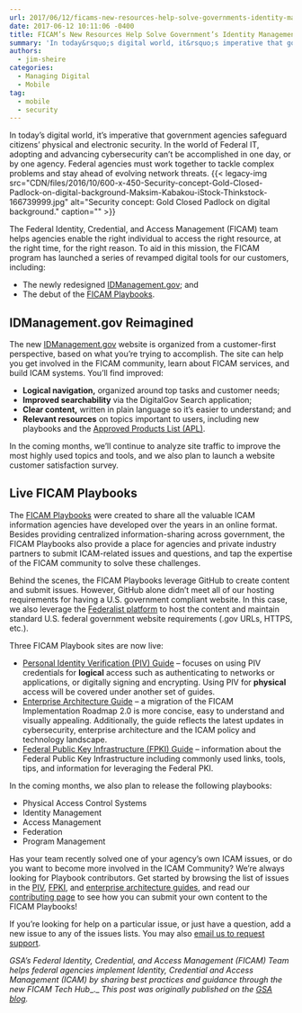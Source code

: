 ```yaml
---
url: 2017/06/12/ficams-new-resources-help-solve-governments-identity-management-challenge.md
date: 2017-06-12 10:11:06 -0400
title: FICAM’s New Resources Help Solve Government’s Identity Management Challenge
summary: 'In today&rsquo;s digital world, it&rsquo;s imperative that government agencies safeguard citizens&rsquo; physical and electronic security. In the world of Federal IT, adopting and advancing cybersecurity can&rsquo;t be accomplished in one day, or by one agency. Federal agencies must work together to tackle complex problems and stay ahead of evolving network threats. The Federal Identity, Credential,'
authors:
  - jim-sheire
categories:
  - Managing Digital
  - Mobile
tag:
  - mobile
  - security
---
```


In today’s digital world, it’s imperative that government agencies safeguard citizens’ physical and electronic security. In the world of Federal IT, adopting and advancing cybersecurity can’t be accomplished in one day, or by one agency. Federal agencies must work together to tackle complex problems and stay ahead of evolving network threats. {{< legacy-img src="CDN/files/2016/10/600-x-450-Security-concept-Gold-Closed-Padlock-on-digital-background-Maksim-Kabakou-iStock-Thinkstock-166739999.jpg" alt="Security concept: Gold Closed Padlock on digital background." caption="" >}} 

The Federal Identity, Credential, and Access Management (FICAM) team helps agencies enable the right individual to access the right resource, at the right time, for the right reason.  To aid in this mission, the FICAM program has launched a series of revamped digital tools for our customers, including:

  * The newly redesigned [IDManagement.gov](https://www.idmanagement.gov/); and
  * The debut of the [FICAM Playbooks](https://www.idmanagement.gov/build/#playbooks).

## IDManagement.gov Reimagined

The new [IDManagement.gov](https://www.idmanagement.gov/) website is organized from a customer-first perspective, based on what you’re trying to accomplish. The site can help you get involved in the FICAM community, learn about FICAM services, and build ICAM systems. You’ll find improved:

  * **Logical navigation,** organized around top tasks and customer needs;
  * **Improved searchability** via the DigitalGov Search application;
  * **Clear content,** written in plain language so it’s easier to understand; and
  * **Relevant resources** on topics important to users, including new playbooks and the [Approved Products List (APL)](https://www.idmanagement.gov/approved-products-list).

In the coming months, we’ll continue to analyze site traffic to improve the most highly used topics and tools, and we also plan to launch a website customer satisfaction survey.

## Live FICAM Playbooks

The [FICAM Playbooks](https://www.idmanagement.gov/build/#playbooks) were created to share all the valuable ICAM information agencies have developed over the years in an online format. Besides providing centralized information-sharing across government, the FICAM Playbooks also provide a place for agencies and private industry partners to submit ICAM-related issues and questions, and tap the expertise of the FICAM community to solve these challenges.

Behind the scenes, the FICAM Playbooks leverage GitHub to create content and submit issues. However, GitHub alone didn’t meet all of our hosting requirements for having a U.S. government compliant website. In this case, we also leverage the [Federalist platform](https://federalist.18f.gov/) to host the content and maintain standard U.S. federal government website requirements (.gov URLs, HTTPS, etc.).

Three FICAM Playbook sites are now live:

  * [Personal Identity Verification (PIV) Guide](https://piv.idmanagement.gov/) – focuses on using PIV credentials for **logical** access such as authenticating to networks or applications, or digitally signing and encrypting. Using PIV for **physical** access will be covered under another set of guides.
  * [Enterprise Architecture Guide](https://arch.idmanagement.gov/) – a migration of the FICAM Implementation Roadmap 2.0 is more concise, easy to understand and visually appealing. Additionally, the guide reflects the latest updates in cybersecurity, enterprise architecture and the ICAM policy and technology landscape.
  * [Federal Public Key Infrastructure (FPKI) Guide](https://fpki.idmanagement.gov/) – information about the Federal Public Key Infrastructure including commonly used links, tools, tips, and information for leveraging the Federal PKI.

In the coming months, we also plan to release the following playbooks:

  * Physical Access Control Systems
  * Identity Management
  * Access Management
  * Federation
  * Program Management

Has your team recently solved one of your agency’s own ICAM issues, or do you want to become more involved in the ICAM Community? We’re always looking for Playbook contributors. Get started by browsing the list of issues in the [PIV](https://github.com/gsa/piv-guides/issues), [FPKI](https://fpki.idmanagement.gov/), and [enterprise architecture guides](https://github.com/gsa/ficam-arch/issues), and read our [contributing page](https://github.com/GSA/piv-guides/blob/staging/CONTRIBUTING.md) to see how you can submit your own content to the FICAM Playbooks!

If you’re looking for help on a particular issue, or just have a question, add a new issue to any of the issues lists. You may also [email us to request support](mailto:icam@gsa.gov).

_GSA’s Federal Identity, Credential, and Access Management (FICAM) Team helps federal agencies implement Identity, Credential and Access Management (ICAM) by sharing best practices and guidance through the new FICAM Tech Hub__._
_This post was originally published on the [GSA blog](https://gsablogs.gsa.gov/gsablog/2017/06/07/ficams-new-resources-help-solve-governments-identity-management-challenge/)._